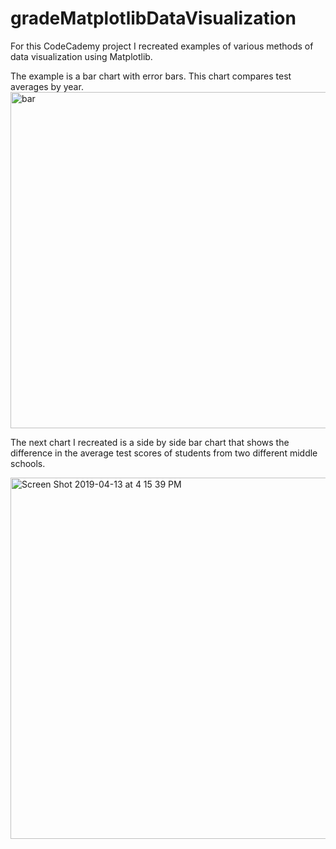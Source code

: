 # gradeMatplotlibDataVisualization
For this CodeCademy project I recreated examples of various methods of data visualization using Matplotlib. 

The example is a bar chart with error bars. This chart compares test averages by year. 
<img width="538" alt="bar" src="https://user-images.githubusercontent.com/46868984/55982632-9f11b400-5c99-11e9-8605-984d84e76a16.png">

The next chart I recreated is a side by side bar chart that shows the difference in the average test scores of students from two different middle schools. 

<img width="578" alt="Screen Shot 2019-04-13 at 4 15 39 PM" src="https://user-images.githubusercontent.com/46868984/56080934-7f000300-5e07-11e9-9fae-c170a0434b1e.png">
